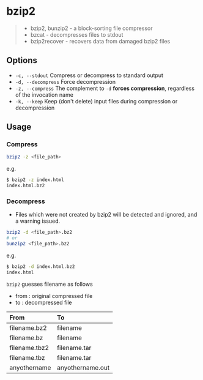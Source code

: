 # bzip2

> - bzip2, bunzip2 - a block-sorting file compressor
> - bzcat - decompresses files to stdout
> - bzip2recover - recovers data from damaged bzip2 files

## Options

- `-c, --stdout` Compress or decompress to standard output
- `-d, --decompress` Force decompression
- `-z, --compress` The complement to `-d` **forces compression**, regardless of the invocation name
- `-k, --keep` Keep (don't delete) input files during compression or decompression

## Usage

### Compress

```bash
bzip2 -z <file_path>
```

e.g.

```bash
$ bzip2 -z index.html
index.html.bz2
```

### Decompress

- Files which were not created by bzip2 will be detected and ignored, and a warning issued.

```bash
bzip2 -d <file_path>.bz2
# or
bunzip2 <file_path>.bz2
```

e.g.

```bash
$ bzip2 -d index.html.bz2
index.html
```

`bzip2` guesses filename as follows

- from : original compressed file
- to : decompressed file

|From|To|
|:-|:-|
|filename.bz2|filename|
|filename.bz|filename|
|filename.tbz2|filename.tar|
|filename.tbz|filename.tar|
|anyothername|anyothername.out|
